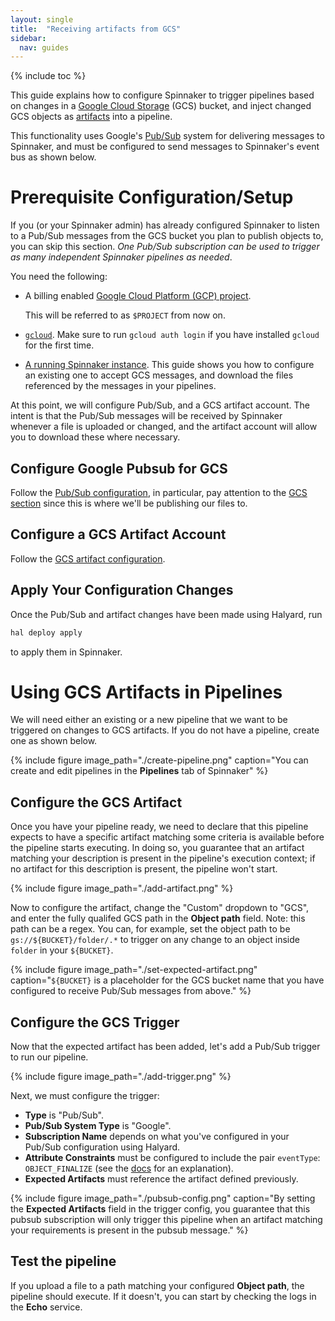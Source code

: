 ```yaml
---
layout: single
title:  "Receiving artifacts from GCS"
sidebar:
  nav: guides
---
```


{% include toc %}

This guide explains how to configure Spinnaker to trigger pipelines based on
changes in a [Google Cloud Storage](https://cloud.google.com/storage/) (GCS)
bucket, and inject changed GCS objects as [artifacts](/reference/artifacts)
into a pipeline.

This functionality uses Google's
[Pub/Sub](https://cloud.google.com/pubsub/docs/overview) system for delivering
messages to Spinnaker, and must be configured to send messages to
Spinnaker's event bus as shown below.

# Prerequisite Configuration/Setup

If you (or your Spinnaker admin) has already configured Spinnaker to listen to
a Pub/Sub messages from the GCS bucket you plan to publish objects to, you can
skip this section. _One Pub/Sub subscription can be used to trigger as many
independent Spinnaker pipelines as needed_.

You need the following:

* A billing enabled [Google Cloud Platform (GCP)
  project](https://cloud.google.com/storage/docs/projects).

  This will be referred to as `$PROJECT` from now on.

* [`gcloud`](https://cloud.google.com/sdk/gcloud/). Make sure to run `gcloud
  auth login` if you have installed `gcloud` for the first time.

* [A running Spinnaker instance](/setup/install). This guide shows you how
  to configure an existing one to accept GCS messages, and download the files
  referenced by the messages in your pipelines.

At this point, we will configure Pub/Sub, and a GCS artifact account. The
intent is that the Pub/Sub messages will be received by Spinnaker whenever a
file is uploaded or changed, and the artifact account will allow you to
download these where necessary.

## Configure Google Pubsub for GCS

Follow the [Pub/Sub configuration](/setup/pubsub/google/), in particular, pay
attention to the [GCS
section](/setup/pubsub/google/#receiving-messages-from-google-cloud-storage-gcs)
since this is where we'll be publishing our files to.

## Configure a GCS Artifact Account

Follow the [GCS artifact configuration](/setup/artifacts/gcs/).

## Apply Your Configuration Changes

Once the Pub/Sub and artifact changes have been made using Halyard, run

```bash
hal deploy apply
```

to apply them in Spinnaker.

# Using GCS Artifacts in Pipelines

We will need either an existing or a new pipeline that we want to be triggered
on changes to GCS artifacts. If you do not have a pipeline, create one as shown
below.

{%
  include
  figure
  image_path="./create-pipeline.png"
  caption="You can create and edit pipelines in the __Pipelines__ tab of
  Spinnaker"
%}

## Configure the GCS Artifact

Once you have your pipeline ready, we need to declare that this pipeline
expects to have a specific artifact matching some criteria is available before
the pipeline starts executing. In doing so, you guarantee that an artifact
matching your description is present in the pipeline's execution context; if no
artifact for this description is present, the pipeline won't start.

{%
  include
  figure
  image_path="./add-artifact.png"
%}

Now to configure the artifact, change the "Custom" dropdown to "GCS", and enter
the fully qualifed GCS path in the __Object path__ field. Note: this path can be
a regex. You can, for example, set the object path to be
`gs://${BUCKET}/folder/.*` to trigger on any change to an object inside
`folder` in your `${BUCKET}`.

{%
  include
  figure
  image_path="./set-expected-artifact.png"
  caption="`${BUCKET}` is a placeholder for the GCS bucket name that you have
  configured to receive Pub/Sub messages from above."
%}

## Configure the GCS Trigger

Now that the expected artifact has been added, let's add a Pub/Sub trigger to
run our pipeline.

{%
  include
  figure
  image_path="./add-trigger.png"
%}

Next, we must configure the trigger: 

* __Type__ is "Pub/Sub".
* __Pub/Sub System Type__ is "Google".
* __Subscription Name__ depends on what you've configured in your Pub/Sub
  configuration using Halyard.
* __Attribute Constraints__ must be configured to include the pair `eventType`:
  `OBJECT_FINALIZE` (see the
  [docs](https://cloud.google.com/storage/docs/pubsub-notifications#events) for
  an explanation). 
* __Expected Artifacts__ must reference the artifact defined previously.

{%
  include
  figure
  image_path="./pubsub-config.png"
  caption="By setting the __Expected Artifacts__ field in the trigger config,
  you guarantee that this pubsub subscription will only trigger this pipeline
  when an artifact matching your requirements is present in the pubsub
  message."
%}

## Test the pipeline

If you upload a file to a path matching your configured __Object path__,
the pipeline should execute. If it doesn't, you can start by checking the logs
in the __Echo__ service.



